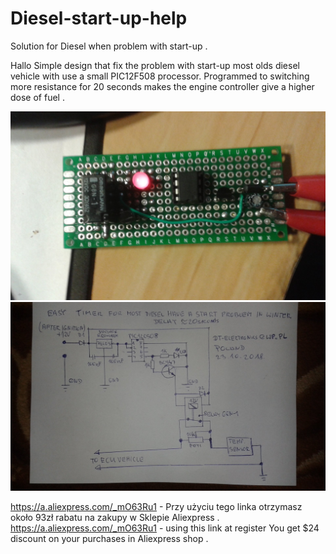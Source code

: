 # Diesel-start-up-help
Solution for Diesel when problem with start-up . 

Hallo Simple design that fix the problem with start-up most olds diesel vehicle 
with use a small PIC12F508 processor. Programmed to switching more resistance
for 20 seconds makes the engine controller give a higher dose of fuel .

<img src="https://raw.githubusercontent.com/SP6QKX/Diesel-start-up-help/master/pcb.jpg">
<img src="https://raw.githubusercontent.com/SP6QKX/Diesel-start-up-help/master/sch.jpg">

https://a.aliexpress.com/_mO63Ru1 - Przy użyciu tego linka otrzymasz około 93zł rabatu na zakupy w Sklepie Aliexpress .
https://a.aliexpress.com/_mO63Ru1 - using this link at register You get $24 discount on your purchases in Aliexpress shop .
